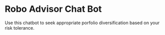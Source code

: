 # Robo Advisor Chat Bot
Use this chatbot to seek appropriate porfolio diversification based on your risk tolerance. 


